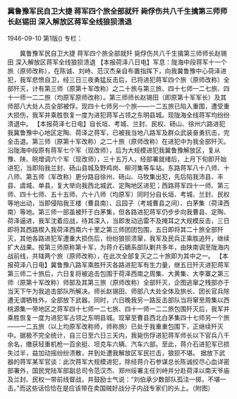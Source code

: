 ### 冀鲁豫军民自卫大捷  蒋军四个旅全部就歼  毙俘伤共八千生擒第三师师长赵锡田            深入解放区蒋军全线狼狈溃退

1946-09-10
第1版()
专栏：

　　冀鲁豫军民自卫大捷
    蒋军四个旅全部就歼
    毙俘伤共八千生擒第三师师长赵锡田
    深入解放区蒋军全线狼狈溃退
    【本报荷泽八日电】军息：陇海中段蒋军十一个旅（原师改称），在陈诚、刘峙、范汉杰亲自布置指挥下，向我冀鲁豫中心荷泽进犯，我军悲愤自卫，经三日三夜勇猛反击后，已将进犯蒋军四个旅（原师改称）全部歼灭，计有第三师（原第十军改称）之二十旅与第三旅、四十七师一二七旅、四十一师一二二旅（均原军原师改称）。第三师师长赵锡田（即原第十军军长）及其师部八大处人员全部被俘。现四十七师另一个旅——一二五旅已陷入重围，遭受重大损伤，我军并乘胜恢复一度为进犯蒋军占领之东明县城。现陇海全线蒋军均纷纷溃退中。
    【本报荷泽七日电】自长垣、考城、兰封、民权、砀山、徐州六路进犯我冀鲁豫中心地区定陶、荷泽之蒋军，已被我当地八路军及群众武装奋勇抗击，完全击退。第三师（原第十军改称）之二十旅（原师改称）在进犯中为我全部歼灭。沿陇海中段原有蒋军七个军（现改师），后为大规模进犯我冀鲁豫解放区，复从豫、陕、皖增调六个军（现改师），三十五万人，经部署就绪后，上月下旬即开始进犯，当即陷我兰封、砀山县城及野鸡岗、柳河集等车站。东路蒋军八十八师、十八师、第五师（军改称）更分路自徐州、砀山、马牧集出犯，先后陷我沛县、丰县、虞城、单县，复大举向我西北城武、定陶地区进犯；西路蒋军四十一师、第三师、四十七师、五十五师、六十八师（均原军）同时分自长垣、考城、兰封、民权等地出动，当即侵陷我王楼（曹县南）、吕园子（考城曹县之间）、白茅集（荷泽西南）等地。第三师一部虽被歼于白茅集，但各路进犯蒋军仍步步向我曹县、定陶、荷泽逼进，我军沈着应战，待其深入，当即发动迅雷不及掩耳之大规模反击，三日即将其西路楔入我荷泽西南六十里之第三师团团包围，五日即将其二十旅全部歼灭，其他各路进犯军遭重大损伤后，纷纷狼狈溃窜，我军及民兵正乘胜追歼，继续扩大战果。按第三师原称第十军，为蒋介石嫡系部队剿共多年，由陕南调至陇海内战前线，共辖两个旅（原师改称），在此次全部复灭之二十旅即为其中之一。
    【本报荷泽八日电】冀鲁豫八路军乘胜歼灭各路进犯军有生力量，继五日歼灭进犯蒋军第三师二十旅后，六日复将被追击包围于荷泽西南之周集、大黄集、大李寨之第三师（原第十军改称）师部及其第三旅（原师改称）全部歼灭，企图逃窜之残部亦于当天下午为我追击部队所解决。师长赵锡田、师部八大处全体及旅长、团长官兵除遭无谓牺牲外，全部放下武器。同时，六日晚我另一路反击部队当将窜至周集以西桃源集一带地区之蒋军四十七师一二七旅、四十一师一二二旅包围歼灭后，我军并乘胜恢复一度为进犯军占领之东明县城。现窜至曹县西北白茅集四十七师另一个旅——一二五旅（以上均原军改称师，师称旅）已处于我重重包围下，正继续歼灭中。据极不完全统计，自三日至六日三天内，我毙伤俘进犯蒋军师长以下官兵八千余名，缴获轻重机枪一百余挺、坦克车六辆、汽车六部。至此，蒋介石进犯军已损失过半，益加动摇纷纷溃散，并到处遭我解放区军民拦击，狼狈不堪。
    据放下武器的蒋军某军官谈：此次蒋军大规模进犯，除经蒋介石参谋总长陈诚绞尽心血详密部署外，国民党陆军部副总司令范汉杰、郑州绥署主任刘峙并分赴荷泽以南天爷庙及兰封、民权一带前线督战，并鼓励士气说：“刘伯承少数部队孤注一掷，不堪一击。”而这些话恰恰在是应该带在卖国贼好战分子内战专家们的头上。（附图）
